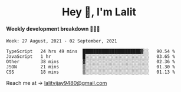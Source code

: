 <h1 align="center">Hey 👋, I'm Lalit</h1>

#### Weekly development breakdown 👨🏻‍💻
<!--START_SECTION:waka-->
```text
Week: 27 August, 2021 - 02 September, 2021

TypeScript   24 hrs 49 mins  ██████████████████████▓░░   90.54 % 
JavaScript   1 hr            █░░░░░░░░░░░░░░░░░░░░░░░░   03.65 % 
Other        38 mins         ▓░░░░░░░░░░░░░░░░░░░░░░░░   02.36 % 
JSON         21 mins         ▒░░░░░░░░░░░░░░░░░░░░░░░░   01.30 % 
CSS          18 mins         ▒░░░░░░░░░░░░░░░░░░░░░░░░   01.13 % 
```
<!--END_SECTION:waka-->

Reach me at → lalitvijay9480@gmail.com

